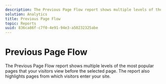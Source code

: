 ```yaml
---
description: The Previous Page Flow report shows multiple levels of the most popular pages that your visitors view before the selected page. The report also highlights pages from which visitors enter your site.
solution: Analytics
title: Previous Page Flow
topic: Reports
uuid: 836ca86f-c7f0-4e91-94e3-a50232325abe
---
```


# Previous Page Flow

The Previous Page Flow report shows multiple levels of the most popular pages that your visitors view before the selected page. The report also highlights pages from which visitors enter your site.

